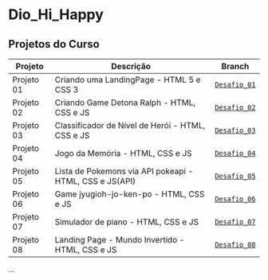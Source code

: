 # Dio_Hi_Happy

## Projetos do Curso

| Projeto | Descrição | Branch |
|--------|-----------|--------|
| Projeto 01 | Criando uma LandingPage - HTML 5 e CSS 3 | [`Desafio_01`](https://github.com/mauriciocampos1234/Dio_Hi_Happy/tree/Desafio_01) |
| Projeto 02 | Criando Game Detona Ralph - HTML, CSS e JS | [`Desafio_02`](https://github.com/mauriciocampos1234/Dio_Hi_Happy/tree/Desafio_02) |
| Projeto 03 | Classificador de Nível de Herói - HTML, CSS e JS | [`Desafio_03`](https://github.com/mauriciocampos1234/Dio_Hi_Happy/tree/Desafio_03) |
| Projeto 04 | Jogo da Memória - HTML, CSS e JS | [`Desafio_04`](https://github.com/mauriciocampos1234/Dio_Hi_Happy/tree/Desafio_04) |
| Projeto 05 | Lista de Pokemons via API pokeapi - HTML, CSS e JS(API) | [`Desafio_05`](https://github.com/mauriciocampos1234/Dio_Hi_Happy/tree/Desafio_05) |
| Projeto 06 | Game jyugioh-jo-ken-po - HTML, CSS e JS | [`Desafio_06`](https://github.com/mauriciocampos1234/Dio_Hi_Happy/tree/Desafio_06) |
| Projeto 07 | Simulador de piano - HTML, CSS e JS | [`Desafio_07`](https://github.com/mauriciocampos1234/Dio_Hi_Happy/tree/Desafio_07) |
| Projeto 08 | Landing Page - Mundo Invertido - HTML, CSS e JS | [`Desafio_08`](https://github.com/mauriciocampos1234/Dio_Hi_Happy/tree/Desafio_08) |

...

